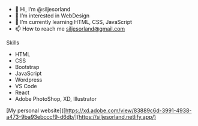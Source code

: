 - 👋 Hi, I’m @siljesorland
- 👀 I’m interested in WebDesign
- 🌱 I’m currently learning HTML, CSS, JavaScript
- 📫 How to reach me siljesorland@gmail.com

Skills
- HTML
- CSS
- Bootstrap
- JavaScript
- Wordpress
- VS Code
- React
- Adobe PhotoShop, XD, Illustrator

[My personal website]([https://xd.adobe.com/view/83889c6d-3991-4938-a473-9ba93ebcccf9-d6db/](https://siljesorland.netlify.app/)

<!---
siljesorland/siljesorland is a ✨ special ✨ repository because its `README.md` (this file) appears on your GitHub profile.
You can click the Preview link to take a look at your changes.
--->
